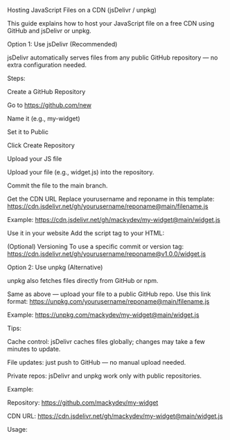 Hosting JavaScript Files on a CDN (jsDelivr / unpkg)

This guide explains how to host your JavaScript file on a free CDN using GitHub and jsDelivr or unpkg.

Option 1: Use jsDelivr (Recommended)

jsDelivr automatically serves files from any public GitHub repository — no extra configuration needed.

Steps:

Create a GitHub Repository

Go to https://github.com/new

Name it (e.g., my-widget)

Set it to Public

Click Create Repository

Upload your JS file

Upload your file (e.g., widget.js) into the repository.

Commit the file to the main branch.

Get the CDN URL
Replace yourusername and reponame in this template:
https://cdn.jsdelivr.net/gh/yourusername/reponame@main/filename.js

Example:
https://cdn.jsdelivr.net/gh/mackydev/my-widget@main/widget.js

Use it in your website
Add the script tag to your HTML:

<script src="https://cdn.jsdelivr.net/gh/mackydev/my-widget@main/widget.js"></script>

(Optional) Versioning
To use a specific commit or version tag:
https://cdn.jsdelivr.net/gh/yourusername/reponame@v1.0.0/widget.js

Option 2: Use unpkg (Alternative)

unpkg also fetches files directly from GitHub or npm.

Same as above — upload your file to a public GitHub repo.
Use this link format:
https://unpkg.com/yourusername/reponame@main/filename.js

Example:
https://unpkg.com/mackydev/my-widget@main/widget.js

Tips:

Cache control: jsDelivr caches files globally; changes may take a few minutes to update.

File updates: just push to GitHub — no manual upload needed.

Private repos: jsDelivr and unpkg work only with public repositories.

Example:

Repository:
https://github.com/mackydev/my-widget

CDN URL:
https://cdn.jsdelivr.net/gh/mackydev/my-widget@main/widget.js

Usage:

<script src="https://cdn.jsdelivr.net/gh/mackydev/my-widget@main/widget.js"></script>
